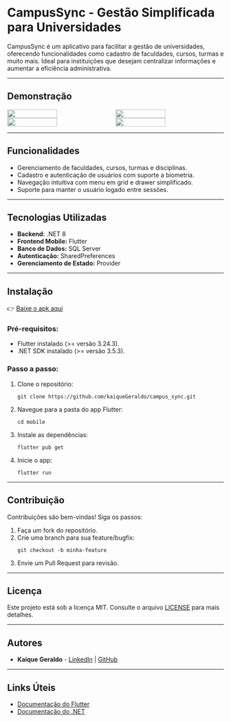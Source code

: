 # CampusSync - Gestão Simplificada para Universidades

CampusSync é um aplicativo para facilitar a gestão de universidades, oferecendo funcionalidades como cadastro de faculdades, cursos, turmas e muito mais. Ideal para instituições que desejam centralizar informações e aumentar a eficiência administrativa.

---

## Demonstração

<div style="display: flex; gap: 10px;">
  <img src="https://github.com/user-attachments/assets/723395c5-da26-4772-b340-71063bd29aa0" style="width: 48%;"/>
  <img src="https://github.com/user-attachments/assets/50ff004e-c57e-4bca-afbf-edac1310cf1d" style="width: 48%;"/>
</div>
<div style="display: flex; gap: 10px;">
  <img src="https://github.com/user-attachments/assets/857f6a30-7dce-4123-8c06-18a98166f03e" style="width: 48%;"/>
  <img src="https://github.com/user-attachments/assets/172f34b0-1679-4011-916f-7b7a6379bf90" style="width: 48%;"/>
</div>

---

## Funcionalidades
- Gerenciamento de faculdades, cursos, turmas e disciplinas.
- Cadastro e autenticação de usuários com suporte a biometria.
- Navegação intuitiva com menu em grid e drawer simplificado.
- Suporte para manter o usuário logado entre sessões.

---

## Tecnologias Utilizadas
- **Backend:** .NET 8
- **Frontend Mobile:** Flutter
- **Banco de Dados:** SQL Server
- **Autenticação:** SharedPreferences
- **Gerenciamento de Estado:** Provider

---

## Instalação

👉 [Baixe o apk aqui](https://drive.google.com/file/d/1iP9mJ-msTHCCpeSH5SEV5JsNTtKAEqN0/view?usp=drive_link)

### Pré-requisitos:
- Flutter instalado (>= versão 3.24.3).
- .NET SDK instalado (>= versão 3.5.3).

### Passo a passo:

1. Clone o repositório:
   ```
   git clone https://github.com/kaiqueGeraldo/campus_sync.git
   ```

2. Navegue para a pasta do app Flutter:
   ```
   cd mobile
   ```

3. Instale as dependências:
   ```
   flutter pub get
   ```

4. Inicie o app:
   ```
   flutter run
   ```

---

## Contribuição
Contribuições são bem-vindas! Siga os passos:
1. Faça um fork do repositório.
2. Crie uma branch para sua feature/bugfix:
   ```
   git checkout -b minha-feature
   ```
3. Envie um Pull Request para revisão.

---

## Licença
Este projeto está sob a licença MIT. Consulte o arquivo [LICENSE](LICENSE) para mais detalhes.

---

## Autores
- **Kaique Geraldo** - [LinkedIn](https://www.linkedin.com/in/kaique-geraldo) | [GitHub](https://github.com/kaiqueGeraldo)

---

## Links Úteis
- [Documentação do Flutter](https://flutter.dev/docs)
- [Documentação do .NET](https://learn.microsoft.com/pt-br/dotnet/)
